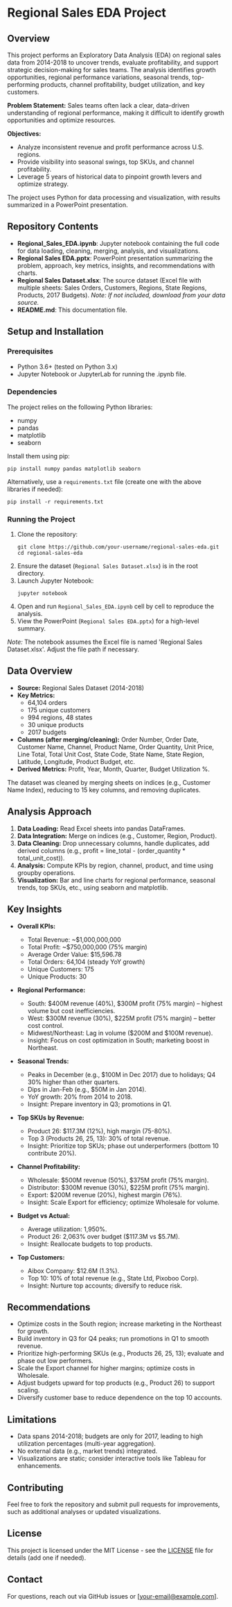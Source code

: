 # Regional Sales EDA Project

## Overview

This project performs an Exploratory Data Analysis (EDA) on regional sales data from 2014-2018 to uncover trends, evaluate profitability, and support strategic decision-making for sales teams. The analysis identifies growth opportunities, regional performance variations, seasonal trends, top-performing products, channel profitability, budget utilization, and key customers.

**Problem Statement:** Sales teams often lack a clear, data-driven understanding of regional performance, making it difficult to identify growth opportunities and optimize resources.

**Objectives:**
- Analyze inconsistent revenue and profit performance across U.S. regions.
- Provide visibility into seasonal swings, top SKUs, and channel profitability.
- Leverage 5 years of historical data to pinpoint growth levers and optimize strategy.

The project uses Python for data processing and visualization, with results summarized in a PowerPoint presentation.

## Repository Contents

- **Regional_Sales_EDA.ipynb**: Jupyter notebook containing the full code for data loading, cleaning, merging, analysis, and visualizations.
- **Regional Sales EDA.pptx**: PowerPoint presentation summarizing the problem, approach, key metrics, insights, and recommendations with charts.
- **Regional Sales Dataset.xlsx**: The source dataset (Excel file with multiple sheets: Sales Orders, Customers, Regions, State Regions, Products, 2017 Budgets). *Note: If not included, download from your data source.*
- **README.md**: This documentation file.

## Setup and Installation

### Prerequisites
- Python 3.6+ (tested on Python 3.x)
- Jupyter Notebook or JupyterLab for running the .ipynb file.

### Dependencies
The project relies on the following Python libraries:
- numpy
- pandas
- matplotlib
- seaborn

Install them using pip:
```
pip install numpy pandas matplotlib seaborn
```

Alternatively, use a `requirements.txt` file (create one with the above libraries if needed):
```
pip install -r requirements.txt
```

### Running the Project
1. Clone the repository:
   ```
   git clone https://github.com/your-username/regional-sales-eda.git
   cd regional-sales-eda
   ```
2. Ensure the dataset (`Regional Sales Dataset.xlsx`) is in the root directory.
3. Launch Jupyter Notebook:
   ```
   jupyter notebook
   ```
4. Open and run `Regional_Sales_EDA.ipynb` cell by cell to reproduce the analysis.
5. View the PowerPoint (`Regional Sales EDA.pptx`) for a high-level summary.

*Note:* The notebook assumes the Excel file is named 'Regional Sales Dataset.xlsx'. Adjust the file path if necessary.

## Data Overview
- **Source:** Regional Sales Dataset (2014-2018)
- **Key Metrics:**
  - 64,104 orders
  - 175 unique customers
  - 994 regions, 48 states
  - 30 unique products
  - 2017 budgets
- **Columns (after merging/cleaning):** Order Number, Order Date, Customer Name, Channel, Product Name, Order Quantity, Unit Price, Line Total, Total Unit Cost, State Code, State Name, State Region, Latitude, Longitude, Product Budget, etc.
- **Derived Metrics:** Profit, Year, Month, Quarter, Budget Utilization %.

The dataset was cleaned by merging sheets on indices (e.g., Customer Name Index), reducing to 15 key columns, and removing duplicates.

## Analysis Approach
1. **Data Loading:** Read Excel sheets into pandas DataFrames.
2. **Data Integration:** Merge on indices (e.g., Customer, Region, Product).
3. **Data Cleaning:** Drop unnecessary columns, handle duplicates, add derived columns (e.g., profit = line_total - (order_quantity * total_unit_cost)).
4. **Analysis:** Compute KPIs by region, channel, product, and time using groupby operations.
5. **Visualization:** Bar and line charts for regional performance, seasonal trends, top SKUs, etc., using seaborn and matplotlib.

## Key Insights
- **Overall KPIs:**
  - Total Revenue: ~$1,000,000,000
  - Total Profit: ~$750,000,000 (75% margin)
  - Average Order Value: $15,596.78
  - Total Orders: 64,104 (steady YoY growth)
  - Unique Customers: 175
  - Unique Products: 30

- **Regional Performance:**
  - South: $400M revenue (40%), $300M profit (75% margin) – highest volume but cost inefficiencies.
  - West: $300M revenue (30%), $225M profit (75% margin) – better cost control.
  - Midwest/Northeast: Lag in volume ($200M and $100M revenue).
  - Insight: Focus on cost optimization in South; marketing boost in Northeast.

- **Seasonal Trends:**
  - Peaks in December (e.g., $100M in Dec 2017) due to holidays; Q4 30% higher than other quarters.
  - Dips in Jan-Feb (e.g., $50M in Jan 2014).
  - YoY growth: 20% from 2014 to 2018.
  - Insight: Prepare inventory in Q3; promotions in Q1.

- **Top SKUs by Revenue:**
  - Product 26: $117.3M (12%), high margin (75-80%).
  - Top 3 (Products 26, 25, 13): 30% of total revenue.
  - Insight: Prioritize top SKUs; phase out underperformers (bottom 10 contribute 20%).

- **Channel Profitability:**
  - Wholesale: $500M revenue (50%), $375M profit (75% margin).
  - Distributor: $300M revenue (30%), $225M profit (75% margin).
  - Export: $200M revenue (20%), highest margin (76%).
  - Insight: Scale Export for efficiency; optimize Wholesale for volume.

- **Budget vs Actual:**
  - Average utilization: 1,950%.
  - Product 26: 2,063% over budget ($117.3M vs $5.7M).
  - Insight: Reallocate budgets to top products.

- **Top Customers:**
  - Aibox Company: $12.6M (1.3%).
  - Top 10: 10% of total revenue (e.g., State Ltd, Pixoboo Corp).
  - Insight: Nurture top accounts; diversify to reduce risk.

## Recommendations
- Optimize costs in the South region; increase marketing in the Northeast for growth.
- Build inventory in Q3 for Q4 peaks; run promotions in Q1 to smooth revenue.
- Prioritize high-performing SKUs (e.g., Products 26, 25, 13); evaluate and phase out low performers.
- Scale the Export channel for higher margins; optimize costs in Wholesale.
- Adjust budgets upward for top products (e.g., Product 26) to support scaling.
- Diversify customer base to reduce dependence on the top 10 accounts.

## Limitations
- Data spans 2014-2018; budgets are only for 2017, leading to high utilization percentages (multi-year aggregation).
- No external data (e.g., market trends) integrated.
- Visualizations are static; consider interactive tools like Tableau for enhancements.

## Contributing
Feel free to fork the repository and submit pull requests for improvements, such as additional analyses or updated visualizations.

## License
This project is licensed under the MIT License - see the [LICENSE](LICENSE) file for details (add one if needed).

## Contact
For questions, reach out via GitHub issues or [your-email@example.com].